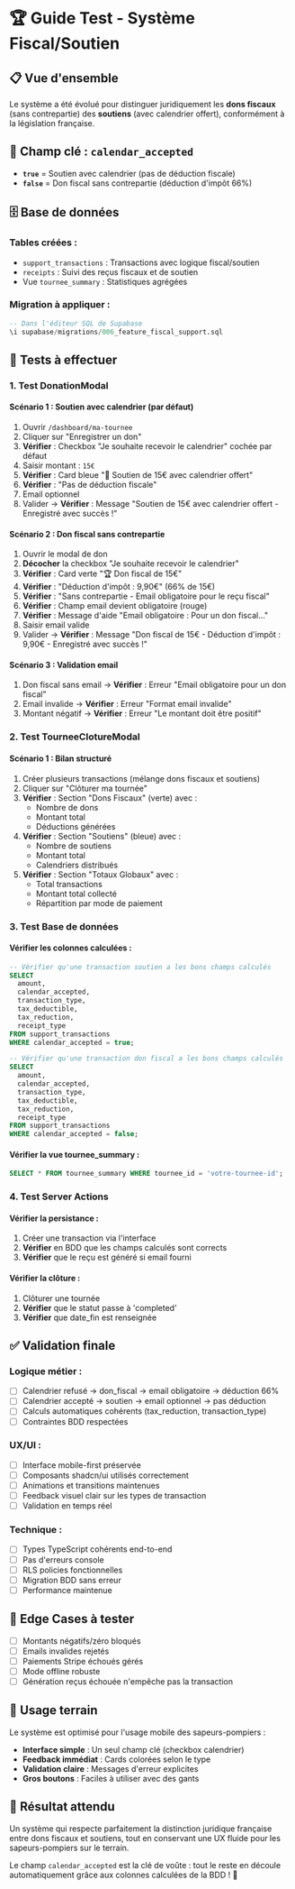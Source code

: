 # 🏆 Guide Test - Système Fiscal/Soutien

## 📋 **Vue d'ensemble**

Le système a été évolué pour distinguer juridiquement les **dons fiscaux** (sans contrepartie) des **soutiens** (avec calendrier offert), conformément à la législation française.

## 🔑 **Champ clé : `calendar_accepted`**

- **`true`** = Soutien avec calendrier (pas de déduction fiscale)
- **`false`** = Don fiscal sans contrepartie (déduction d'impôt 66%)

## 🗄️ **Base de données**

### **Tables créées :**
- `support_transactions` : Transactions avec logique fiscal/soutien
- `receipts` : Suivi des reçus fiscaux et de soutien
- Vue `tournee_summary` : Statistiques agrégées

### **Migration à appliquer :**
```sql
-- Dans l'éditeur SQL de Supabase
\i supabase/migrations/006_feature_fiscal_support.sql
```

## 🧪 **Tests à effectuer**

### **1. Test DonationModal**

#### **Scénario 1 : Soutien avec calendrier (par défaut)**
1. Ouvrir `/dashboard/ma-tournee`
2. Cliquer sur "Enregistrer un don"
3. **Vérifier** : Checkbox "Je souhaite recevoir le calendrier" cochée par défaut
4. Saisir montant : `15€`
5. **Vérifier** : Card bleue "🤝 Soutien de 15€ avec calendrier offert"
6. **Vérifier** : "Pas de déduction fiscale"
7. Email optionnel
8. Valider → **Vérifier** : Message "Soutien de 15€ avec calendrier offert - Enregistré avec succès !"

#### **Scénario 2 : Don fiscal sans contrepartie**
1. Ouvrir le modal de don
2. **Décocher** la checkbox "Je souhaite recevoir le calendrier"
3. **Vérifier** : Card verte "🏆 Don fiscal de 15€"
4. **Vérifier** : "Déduction d'impôt : 9,90€" (66% de 15€)
5. **Vérifier** : "Sans contrepartie - Email obligatoire pour le reçu fiscal"
6. **Vérifier** : Champ email devient obligatoire (rouge)
7. **Vérifier** : Message d'aide "Email obligatoire : Pour un don fiscal..."
8. Saisir email valide
9. Valider → **Vérifier** : Message "Don fiscal de 15€ - Déduction d'impôt : 9,90€ - Enregistré avec succès !"

#### **Scénario 3 : Validation email**
1. Don fiscal sans email → **Vérifier** : Erreur "Email obligatoire pour un don fiscal"
2. Email invalide → **Vérifier** : Erreur "Format email invalide"
3. Montant négatif → **Vérifier** : Erreur "Le montant doit être positif"

### **2. Test TourneeClotureModal**

#### **Scénario 1 : Bilan structuré**
1. Créer plusieurs transactions (mélange dons fiscaux et soutiens)
2. Cliquer sur "Clôturer ma tournée"
3. **Vérifier** : Section "Dons Fiscaux" (verte) avec :
   - Nombre de dons
   - Montant total
   - Déductions générées
4. **Vérifier** : Section "Soutiens" (bleue) avec :
   - Nombre de soutiens
   - Montant total
   - Calendriers distribués
5. **Vérifier** : Section "Totaux Globaux" avec :
   - Total transactions
   - Montant total collecté
   - Répartition par mode de paiement

### **3. Test Base de données**

#### **Vérifier les colonnes calculées :**
```sql
-- Vérifier qu'une transaction soutien a les bons champs calculés
SELECT 
  amount,
  calendar_accepted,
  transaction_type,
  tax_deductible,
  tax_reduction,
  receipt_type
FROM support_transactions 
WHERE calendar_accepted = true;

-- Vérifier qu'une transaction don fiscal a les bons champs calculés
SELECT 
  amount,
  calendar_accepted,
  transaction_type,
  tax_deductible,
  tax_reduction,
  receipt_type
FROM support_transactions 
WHERE calendar_accepted = false;
```

#### **Vérifier la vue tournee_summary :**
```sql
SELECT * FROM tournee_summary WHERE tournee_id = 'votre-tournee-id';
```

### **4. Test Server Actions**

#### **Vérifier la persistance :**
1. Créer une transaction via l'interface
2. **Vérifier** en BDD que les champs calculés sont corrects
3. **Vérifier** que le reçu est généré si email fourni

#### **Vérifier la clôture :**
1. Clôturer une tournée
2. **Vérifier** que le statut passe à 'completed'
3. **Vérifier** que date_fin est renseignée

## ✅ **Validation finale**

### **Logique métier :**
- [ ] Calendrier refusé → don_fiscal → email obligatoire → déduction 66%
- [ ] Calendrier accepté → soutien → email optionnel → pas déduction
- [ ] Calculs automatiques cohérents (tax_reduction, transaction_type)
- [ ] Contraintes BDD respectées

### **UX/UI :**
- [ ] Interface mobile-first préservée
- [ ] Composants shadcn/ui utilisés correctement
- [ ] Animations et transitions maintenues
- [ ] Feedback visuel clair sur les types de transaction
- [ ] Validation en temps réel

### **Technique :**
- [ ] Types TypeScript cohérents end-to-end
- [ ] Pas d'erreurs console
- [ ] RLS policies fonctionnelles
- [ ] Migration BDD sans erreur
- [ ] Performance maintenue

## 🚨 **Edge Cases à tester**

- [ ] Montants négatifs/zéro bloqués
- [ ] Emails invalides rejetés
- [ ] Paiements Stripe échoués gérés
- [ ] Mode offline robuste
- [ ] Génération reçus échouée n'empêche pas la transaction

## 📱 **Usage terrain**

Le système est optimisé pour l'usage mobile des sapeurs-pompiers :
- **Interface simple** : Un seul champ clé (checkbox calendrier)
- **Feedback immédiat** : Cards colorées selon le type
- **Validation claire** : Messages d'erreur explicites
- **Gros boutons** : Faciles à utiliser avec des gants

## 🎯 **Résultat attendu**

Un système qui respecte parfaitement la distinction juridique française entre dons fiscaux et soutiens, tout en conservant une UX fluide pour les sapeurs-pompiers sur le terrain.

Le champ `calendar_accepted` est la clé de voûte : tout le reste en découle automatiquement grâce aux colonnes calculées de la BDD ! 🚀

